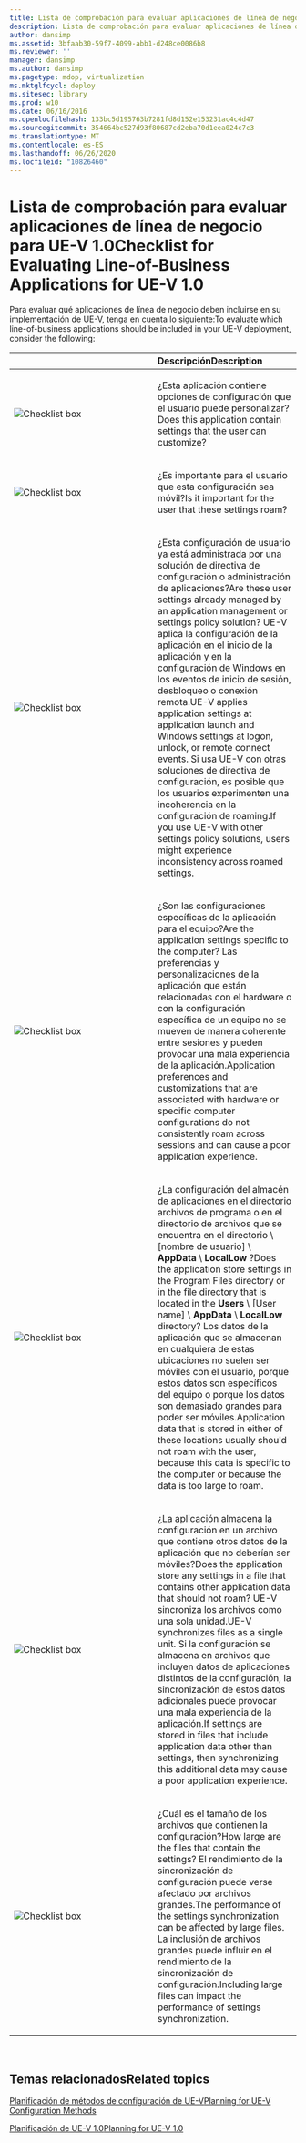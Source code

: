 ```yaml
---
title: Lista de comprobación para evaluar aplicaciones de línea de negocio para UE-V 1.0
description: Lista de comprobación para evaluar aplicaciones de línea de negocio para UE-V 1.0
author: dansimp
ms.assetid: 3bfaab30-59f7-4099-abb1-d248ce0086b8
ms.reviewer: ''
manager: dansimp
ms.author: dansimp
ms.pagetype: mdop, virtualization
ms.mktglfcycl: deploy
ms.sitesec: library
ms.prod: w10
ms.date: 06/16/2016
ms.openlocfilehash: 133bc5d195763b7281fd8d152e153231ac4c4d47
ms.sourcegitcommit: 354664bc527d93f80687cd2eba70d1eea024c7c3
ms.translationtype: MT
ms.contentlocale: es-ES
ms.lasthandoff: 06/26/2020
ms.locfileid: "10826460"
---
```

# <span data-ttu-id="5556c-103">Lista de comprobación para evaluar aplicaciones de línea de negocio para UE-V 1.0</span><span class="sxs-lookup"><span data-stu-id="5556c-103">Checklist for Evaluating Line-of-Business Applications for UE-V 1.0</span></span>


<span data-ttu-id="5556c-104">Para evaluar qué aplicaciones de línea de negocio deben incluirse en su implementación de UE-V, tenga en cuenta lo siguiente:</span><span class="sxs-lookup"><span data-stu-id="5556c-104">To evaluate which line-of-business applications should be included in your UE-V deployment, consider the following:</span></span>

<table>
<colgroup>
<col width="50%" />
<col width="50%" />
</colgroup>
<thead>
<tr class="header">
<th align="left"></th>
<th align="left"><span data-ttu-id="5556c-105">Descripción</span><span class="sxs-lookup"><span data-stu-id="5556c-105">Description</span></span></th>
</tr>
</thead>
<tbody>
<tr class="odd">
<td align="left"><img src="images/checklistbox.gif" alt="Checklist box" /></td>
<td align="left"><p><span data-ttu-id="5556c-106">¿Esta aplicación contiene opciones de configuración que el usuario puede personalizar?</span><span class="sxs-lookup"><span data-stu-id="5556c-106">Does this application contain settings that the user can customize?</span></span></p></td>
</tr>
<tr class="even">
<td align="left"><img src="images/checklistbox.gif" alt="Checklist box" /></td>
<td align="left"><p><span data-ttu-id="5556c-107">¿Es importante para el usuario que esta configuración sea móvil?</span><span class="sxs-lookup"><span data-stu-id="5556c-107">Is it important for the user that these settings roam?</span></span></p></td>
</tr>
<tr class="odd">
<td align="left"><img src="images/checklistbox.gif" alt="Checklist box" /></td>
<td align="left"><p><span data-ttu-id="5556c-108">¿Esta configuración de usuario ya está administrada por una solución de directiva de configuración o administración de aplicaciones?</span><span class="sxs-lookup"><span data-stu-id="5556c-108">Are these user settings already managed by an application management or settings policy solution?</span></span> <span data-ttu-id="5556c-109">UE-V aplica la configuración de la aplicación en el inicio de la aplicación y en la configuración de Windows en los eventos de inicio de sesión, desbloqueo o conexión remota.</span><span class="sxs-lookup"><span data-stu-id="5556c-109">UE-V applies application settings at application launch and Windows settings at logon, unlock, or remote connect events.</span></span> <span data-ttu-id="5556c-110">Si usa UE-V con otras soluciones de directiva de configuración, es posible que los usuarios experimenten una incoherencia en la configuración de roaming.</span><span class="sxs-lookup"><span data-stu-id="5556c-110">If you use UE-V with other settings policy solutions, users might experience inconsistency across roamed settings.</span></span></p></td>
</tr>
<tr class="even">
<td align="left"><img src="images/checklistbox.gif" alt="Checklist box" /></td>
<td align="left"><p><span data-ttu-id="5556c-111">¿Son las configuraciones específicas de la aplicación para el equipo?</span><span class="sxs-lookup"><span data-stu-id="5556c-111">Are the application settings specific to the computer?</span></span> <span data-ttu-id="5556c-112">Las preferencias y personalizaciones de la aplicación que están relacionadas con el hardware o con la configuración específica de un equipo no se mueven de manera coherente entre sesiones y pueden provocar una mala experiencia de la aplicación.</span><span class="sxs-lookup"><span data-stu-id="5556c-112">Application preferences and customizations that are associated with hardware or specific computer configurations do not consistently roam across sessions and can cause a poor application experience.</span></span></p></td>
</tr>
<tr class="odd">
<td align="left"><img src="images/checklistbox.gif" alt="Checklist box" /></td>
<td align="left"><p><span data-ttu-id="5556c-113">¿La configuración del almacén de aplicaciones en el directorio archivos de programa o en el directorio de archivos que se encuentra en el <strong> </strong> directorio \ [nombre de usuario] \ <strong> AppData </strong>  \  <strong> LocalLow </strong> ?</span><span class="sxs-lookup"><span data-stu-id="5556c-113">Does the application store settings in the Program Files directory or in the file directory that is located in the <strong>Users</strong> \ [User name] \ <strong>AppData</strong> \ <strong>LocalLow</strong> directory?</span></span> <span data-ttu-id="5556c-114">Los datos de la aplicación que se almacenan en cualquiera de estas ubicaciones no suelen ser móviles con el usuario, porque estos datos son específicos del equipo o porque los datos son demasiado grandes para poder ser móviles.</span><span class="sxs-lookup"><span data-stu-id="5556c-114">Application data that is stored in either of these locations usually should not roam with the user, because this data is specific to the computer or because the data is too large to roam.</span></span></p></td>
</tr>
<tr class="even">
<td align="left"><img src="images/checklistbox.gif" alt="Checklist box" /></td>
<td align="left"><p><span data-ttu-id="5556c-115">¿La aplicación almacena la configuración en un archivo que contiene otros datos de la aplicación que no deberían ser móviles?</span><span class="sxs-lookup"><span data-stu-id="5556c-115">Does the application store any settings in a file that contains other application data that should not roam?</span></span> <span data-ttu-id="5556c-116">UE-V sincroniza los archivos como una sola unidad.</span><span class="sxs-lookup"><span data-stu-id="5556c-116">UE-V synchronizes files as a single unit.</span></span> <span data-ttu-id="5556c-117">Si la configuración se almacena en archivos que incluyen datos de aplicaciones distintos de la configuración, la sincronización de estos datos adicionales puede provocar una mala experiencia de la aplicación.</span><span class="sxs-lookup"><span data-stu-id="5556c-117">If settings are stored in files that include application data other than settings, then synchronizing this additional data may cause a poor application experience.</span></span></p></td>
</tr>
<tr class="odd">
<td align="left"><img src="images/checklistbox.gif" alt="Checklist box" /></td>
<td align="left"><p><span data-ttu-id="5556c-118">¿Cuál es el tamaño de los archivos que contienen la configuración?</span><span class="sxs-lookup"><span data-stu-id="5556c-118">How large are the files that contain the settings?</span></span> <span data-ttu-id="5556c-119">El rendimiento de la sincronización de configuración puede verse afectado por archivos grandes.</span><span class="sxs-lookup"><span data-stu-id="5556c-119">The performance of the settings synchronization can be affected by large files.</span></span> <span data-ttu-id="5556c-120">La inclusión de archivos grandes puede influir en el rendimiento de la sincronización de configuración.</span><span class="sxs-lookup"><span data-stu-id="5556c-120">Including large files can impact the performance of settings synchronization.</span></span></p></td>
</tr>
</tbody>
</table>

 

## <span data-ttu-id="5556c-121">Temas relacionados</span><span class="sxs-lookup"><span data-stu-id="5556c-121">Related topics</span></span>


[<span data-ttu-id="5556c-122">Planificación de métodos de configuración de UE-V</span><span class="sxs-lookup"><span data-stu-id="5556c-122">Planning for UE-V Configuration Methods</span></span>](planning-for-ue-v-configuration-methods.md)

[<span data-ttu-id="5556c-123">Planificación de UE-V 1.0</span><span class="sxs-lookup"><span data-stu-id="5556c-123">Planning for UE-V 1.0</span></span>](planning-for-ue-v-10.md)

 

 






